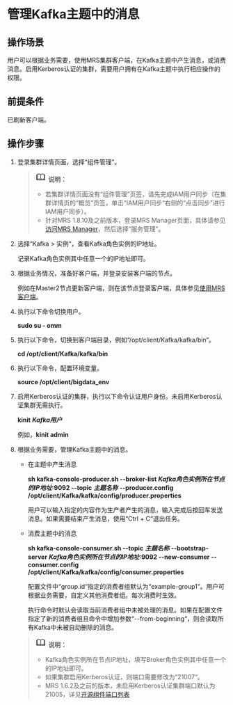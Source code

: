 # 管理Kafka主题中的消息<a name="ZH-CN_TOPIC_0173177964"></a>

## 操作场景<a name="s97aa33d045f046bb9c1d9907172b3db2"></a>

用户可以根据业务需要，使用MRS集群客户端，在Kafka主题中产生消息，或消费消息。启用Kerberos认证的集群，需要用户拥有在Kafka主题中执行相应操作的权限。

## 前提条件<a name="sa5c652338d284a47ad73fc0e957155c5"></a>

已刷新客户端。

## 操作步骤<a name="s87eef4ea94af42b7944cf554191823a4"></a>

1.  登录集群详情页面，选择“组件管理”。

    >![](public_sys-resources/icon-note.gif) **说明：**   
    >-   若集群详情页面没有“组件管理”页签，请先完成IAM用户同步（在集群详情页的“概览”页签，单击“IAM用户同步“右侧的“点击同步”进行IAM用户同步）。  
    >-   针对MRS 1.8.10及之前版本，登录MRS Manager页面，具体请参见[访问MRS Manager](访问MRS-Manager.md)，然后选择“服务管理”。  

2.  选择“Kafka  \>  实例“，查看Kafka角色实例的IP地址。

    记录Kafka角色实例其中任意一个的IP地址即可。

3.  根据业务情况，准备好客户端，并登录安装客户端的节点。

    例如在Master2节点更新客户端，则在该节点登录客户端，具体参见[使用MRS客户端](使用MRS客户端.md)。

4.  执行以下命令切换用户。

    **sudo su - omm**

5.  执行以下命令，切换到客户端目录，例如“/opt/client/Kafka/kafka/bin“。

    **cd /opt/client/Kafka/kafka/bin**

6.  执行以下命令，配置环境变量。

    **source /opt/client/bigdata\_env**

7.  启用Kerberos认证的集群，执行以下命令认证用户身份。未启用Kerberos认证集群无需执行。

    **kinit** _**Kafka用户**_

    例如，**kinit admin**

8.  根据业务需要，管理Kafka主题中的消息。

    -   在主题中产生消息

        **sh kafka-console-producer.sh --broker-list** _**Kafka角色实例所在节点的IP地址**_**:9092 --topic** _**主题名称**_ **--producer.config /opt/client/Kafka/kafka/config/producer.properties**

        用户可以输入指定的内容作为生产者产生的消息，输入完成后按回车发送消息。如果需要结束产生消息，使用“Ctrl + C“退出任务。

    -   消费主题中的消息

        **sh kafka-console-consumer.sh --topic** _**主题名称**_ **--bootstrap-server** _**Kafka角色实例所在节点的IP地址**_**:9092 --new-consumer --consumer.config /opt/client/Kafka/kafka/config/consumer.properties**

        配置文件中“group.id“指定的消费者组默认为“example-group1“。用户可根据业务需要，自定义其他消费者组。每次消费时生效。

        执行命令时默认会读取当前消费者组中未被处理的消息。如果在配置文件指定了新的消费者组且命令中增加参数“--from-beginning“，则会读取所有Kafka中未被自动删除的消息。

    >![](public_sys-resources/icon-note.gif) **说明：**   
    >-   Kafka角色实例所在节点IP地址，填写Broker角色实例其中任意一个的IP地址即可。  
    >-   如果集群启用Kerberos认证，则端口需要修改为“21007“。  
    >-   MRS 1.6.2及之前的版本，未启用Kerberos认证集群端口默认为21005，详见[开源组件端口列表](开源组件端口列表.md)  


